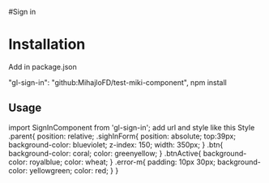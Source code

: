 
#Sign in

# Installation

Add in package.json

"gl-sign-in": "github:MihajloFD/test-miki-component",
npm install

## Usage
import SignInComponent from 'gl-sign-in';
add url and style like this
 <SignInComponent
          url=''
          errorMessageStyle='error-m'
          btnActiveStyle='btn btnActive'
          btnCustomStyle='btn'
          sighInForm='sighInForm'
/>
Style
.parent{
  position: relative;
  .sighInForm{
    position: absolute;
    top:39px;
    background-color: blueviolet;
    z-index: 150;
    width: 350px;
  }
  .btn{
    background-color: coral;
    color: greenyellow; 
  }
  .btnActive{
    background-color: royalblue;
    color: wheat; 
  }
  .error-m{
    padding: 10px 30px;
    background-color: yellowgreen;
    color: red;
  }
}